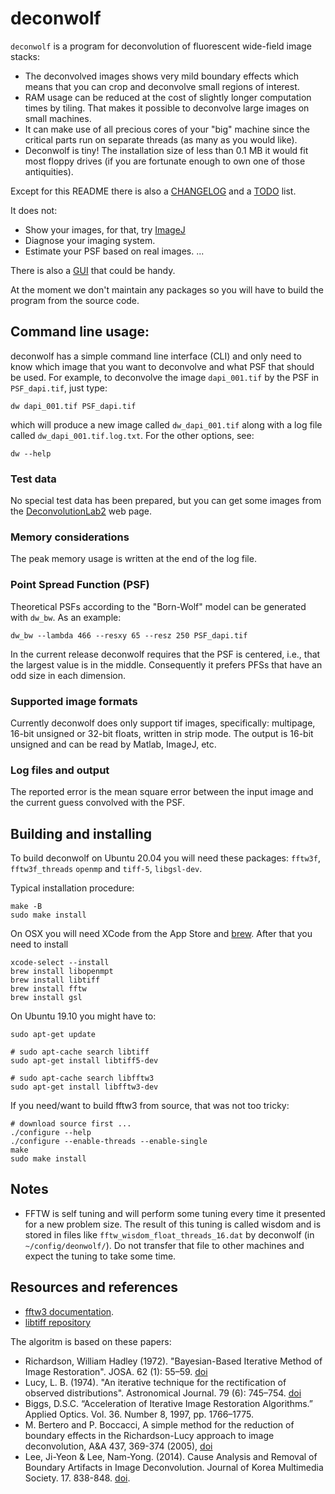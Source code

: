 # deconwolf

`deconwolf` is a program for deconvolution of fluorescent wide-field image stacks:
 - The deconvolved images shows very mild boundary effects which means that you can crop and deconvolve small regions of interest.
 - RAM usage can be reduced at the cost of slightly longer computation times by tiling. That makes it possible to deconvolve large images on small machines.
 - It can make use of all precious cores of your "big" machine since the critical parts run on separate threads (as many as you would like).
 - Deconwolf is tiny! The installation size of less than 0.1 MB it would fit most floppy drives (if you are fortunate enough to own one of those antiquities).

Except for this README there is also a [CHANGELOG](CHANGELOG.md) and a [TODO](TODO.md) list.

It does not:
 - Show your images, for that, try [ImageJ](https://imagej.net/Welcome)
 - Diagnose your imaging system.
 - Estimate your PSF based on real images.
 ...

There is also a [GUI](https://github.com/elgw/dw_gui) that could be handy.

At the moment we don't maintain any packages so you will have to build the program from the source code.

## Command line usage:
deconwolf has a simple command line interface (CLI) and only need to know which image that you want to deconvolve and what PSF that should be used. For example, to deconvolve the image `dapi_001.tif` by the PSF in `PSF_dapi.tif`, just type:
``` shell
dw dapi_001.tif PSF_dapi.tif
```
which will produce a new image called `dw_dapi_001.tif` along with a log file called `dw_dapi_001.tif.log.txt`. For the other options, see:
``` shell
dw --help
```

### Test data
No special test data has been prepared, but you can get some images from the [DeconvolutionLab2](http://bigwww.epfl.ch/deconvolution/deconvolutionlab2/) web page.

### Memory considerations
The peak memory usage is written at the end of the log file.

### Point Spread Function (PSF)
Theoretical PSFs according to the "Born-Wolf" model can be generated with `dw_bw`. As an example:

``` shell
dw_bw --lambda 466 --resxy 65 --resz 250 PSF_dapi.tif
```

In the current release deconwolf requires that the PSF is centered, i.e., that the largest value is in the middle. Consequently it prefers PFSs that have an odd size in each dimension.

### Supported image formats
Currently deconwolf does only support tif images, specifically: multipage, 16-bit unsigned or 32-bit floats, written in strip mode. The output is 16-bit unsigned and can be read by Matlab, ImageJ, etc.

### Log files and output
The reported error is the mean square error between the input image and the current guess convolved with the PSF.

## Building and installing
To build deconwolf on Ubuntu 20.04 you will need these packages: `fftw3f`, `fftw3f_threads` `openmp` and `tiff-5`, `libgsl-dev`.

Typical installation procedure:
```
make -B
sudo make install
```

On OSX you will need XCode from the App Store and [brew](https://brew.sh/). After that you need to install
```
xcode-select --install
brew install libopenmpt
brew install libtiff
brew install fftw
brew install gsl
```

On Ubuntu 19.10 you might have to:
```
sudo apt-get update

# sudo apt-cache search libtiff
sudo apt-get install libtiff5-dev

# sudo apt-cache search libfftw3
sudo apt-get install libfftw3-dev
```

If you need/want to build fftw3 from source, that was not too tricky:
```
# download source first ...
./configure --help
./configure --enable-threads --enable-single
make
sudo make install
```

## Notes
 * FFTW is self tuning and will perform some tuning every time it presented for a new problem size. The result of this tuning is called wisdom and is stored in files like `fftw_wisdom_float_threads_16.dat` by deconwolf (in `~/config/deonwolf/`). Do not transfer that file to other machines and expect the tuning to take some time.


## Resources and references
 * [fftw3 documentation](http://www.fftw.org/fftw3_doc/).
 * [libtiff repository](https://gitlab.com/libtiff/libtiff)

The algoritm is based on these papers:

 * Richardson, William Hadley (1972). "Bayesian-Based Iterative Method of Image Restoration". JOSA. 62 (1): 55–59. [doi](https://doi.org/10.1364/JOSA.62.000055)
 * Lucy, L. B. (1974). "An iterative technique for the rectification of observed distributions". Astronomical Journal. 79 (6): 745–754. [doi](https://doi.org/10.1086%2F111605)
 * Biggs, D.S.C. “Acceleration of Iterative Image Restoration Algorithms.” Applied Optics. Vol. 36. Number 8, 1997, pp. 1766–1775.
 * M. Bertero and P. Boccacci, A simple method for the reduction of boundary effects in the Richardson-Lucy approach to image deconvolution,
A&A 437, 369-374 (2005), [doi](https://doi.org/10.1051/0004-6361:20052717)
 * Lee, Ji-Yeon & Lee, Nam-Yong. (2014). Cause Analysis and Removal of Boundary Artifacts in Image Deconvolution. Journal of Korea Multimedia Society. 17. 838-848. [doi](https://doi.org/10.9717/kmms.2014.17.7.838).
